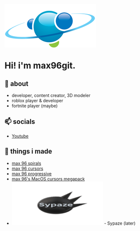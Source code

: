   <img src="assets/LOGO_MAGIC_PLANET_2.png" alt="bruh" width="300" height="142" />
  </a>
  
# Hi! i'm max96git.
## 👋 about
- developer, content creator, 3D modeler
- roblox player & developer
- fortnite player (maybe)
## 📫  socials
- [Youtube](https://youtube.com/@max96git)
## 🌱 things i made
- [max 96 spirals](https://github.com/max96git/max-96-spirals)
- [max 96 cursors](https://github.com/max96git/max-96-cursors)
- [max 96 progressive](https://github.com/max96git/max96-progressive)
- [max 96's MacOS cursors megapack](https://github.com/max96git/max96-s-macos-cursors-megapack)
- <img src="assets/SypazeLogo_1_optimized.png" alt="bruh" width="300" height="142" />
  </a> - Sypaze (later)



